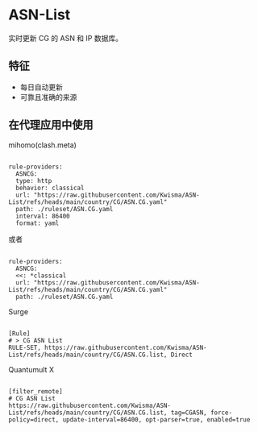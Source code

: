 
# ASN-List
    
实时更新 CG 的 ASN 和 IP 数据库。
    
## 特征
    
- 每日自动更新
- 可靠且准确的来源
    
## 在代理应用中使用
    
mihomo(clash.meta)
   
<pre><code class="language-javascript">
rule-providers:
  ASNCG:
  type: http
  behavior: classical
  url: "https://raw.githubusercontent.com/Kwisma/ASN-List/refs/heads/main/country/CG/ASN.CG.yaml"
  path: ./ruleset/ASN.CG.yaml
  interval: 86400
  format: yaml
</code></pre>

或者

<pre><code class="language-javascript">
rule-providers:
  ASNCG:
  <<: *classical
  url: "https://raw.githubusercontent.com/Kwisma/ASN-List/refs/heads/main/country/CG/ASN.CG.yaml"
  path: ./ruleset/ASN.CG.yaml
</code></pre>
    
Surge
    
<pre><code class="language-javascript">
[Rule]
# > CG ASN List
RULE-SET, https://raw.githubusercontent.com/Kwisma/ASN-List/refs/heads/main/country/CG/ASN.CG.list, Direct
</code></pre>
    
Quantumult X
    
<pre><code class="language-javascript">
[filter_remote]
# CG ASN List
https://raw.githubusercontent.com/Kwisma/ASN-List/refs/heads/main/country/CG/ASN.CG.list, tag=CGASN, force-policy=direct, update-interval=86400, opt-parser=true, enabled=true
</code></pre>
